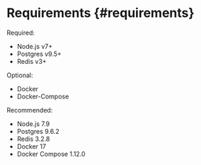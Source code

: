 # Requirements {#requirements}

Required:

* Node.js v7+
* Postgres v9.5+
* Redis v3+

Optional:

* Docker
* Docker-Compose



Recommended:

* Node.js 7.9
* Postgres 9.6.2
* Redis 3.2.8
* Docker 17
* Docker Compose 1.12.0





